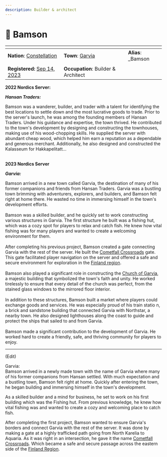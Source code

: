 ```yaml
---
description: Builder & architect
---
```


# 👤 Bamson



<table data-view="cards"><thead><tr><th></th><th></th><th></th></tr></thead><tbody><tr><td><strong>Nation</strong>: <a href="../../../../nations/present-nations/constellation.md">Constellation</a></td><td><strong>Town</strong>: <a href="../">Garvia</a></td><td><strong>Alias</strong>: _Bamson</td></tr><tr><td><img src="../../../../../../.gitbook/assets/download (2).png" alt="" data-size="original"></td><td></td><td></td></tr><tr><td><strong>Registered:</strong> <a href="broken-reference">Sep 14, 2023</a></td><td><strong>Occupation</strong>: Builder &#x26; Architect</td><td></td></tr></tbody></table>

**2022 Nordics Server:**&#x20;

_**Hansan Traders:**_

Bamson was a wanderer, builder, and trader with a talent for identifying the best locations to settle down and the most lucrative goods to trade. Prior to the server's launch, he was among the founding members of Hansan Traders. Under his guidance and expertise, the town thrived. He contributed to the town's development by designing and constructing the townhouses, making use of his wood-chopping skills. He supplied the server with abundant cheap wood, which helped him earn a reputation as a dependable and generous merchant. Additionally, he also designed and constructed the Kalasseum for Hakkapelitatt...

\
**2023 Nordics Server**

_**Garvia:**_

Bamson arrived in a new town called Garvia, the destination of many of his former companions and friends from Hansan Traders. Garvia was a bustling town brimming with adventurers, explorers, and builders, and Bamson felt right at home there. He wasted no time in immersing himself in the town's development efforts.\
\
Bamson was a skilled builder, and he quickly set to work constructing various structures in Garvia. The first structure he built was a fishing hut, which was a cozy spot for players to relax and catch fish. He knew how vital fishing was for many players and wanted to create a welcoming environment for them.\
\
After completing his previous project, Bamson created a gate connecting Garvia with the rest of the server. He built the [Cometfall Crossroads](../cometfall-crossroads.md) gate. This gate facilitated player navigation on the server and offered a safe and secure environment for exploration in the [Finland region](../../).\
\
Bamson also played a significant role in constructing the [Church of Garvia](../church-of-garvia.md), a majestic building that symbolized the town's faith and unity. He worked tirelessly to ensure that every detail of the church was perfect, from the stained glass windows to the mirrored floor interior.\
\
In addition to these structures, Bamson built a market where players could exchange goods and services. He was especially proud of his train statio n, a brick and sandstone building that connected Garvia with Northstar, a nearby town. He also designed lighthouses along the coast to guide and protect the ships that sailed to and from Garvia.\
\
Bamson made a significant contribution to the development of Garvia. He worked hard to create a friendly, safe, and thriving community for players to enjoy.

***

(Edit)

Garvia:\
Bamson arrived in a newly made town with the name of Garvia where many of his former companions from Hansan settled. With much expectation and a bustling town, Bamson felt right at home. Quickly after entering the town, he began building and immersing himself in the town's development.  &#x20;

As a skilled builder and a mind for business, he set to work on his first building which was the Fishing hut. From previous knowledge, he knew how vital fishing was and wanted to create a cozy and welcoming place to catch fish.

After completing the first project, Bamson wanted to ensure Garvia's borders and connect Garvia with the rest of the server. It was done by making a gate at a highly trafficked path going from North Karelia to Aquaria. As it was right in an intersection, he gave it the name [Cometfall Crossroads](../cometfall-crossroads.md). Which became a safe and secure passage across the eastern side of the [Finland Region](../../).
